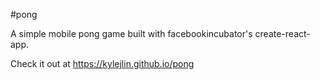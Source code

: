 #pong

A simple mobile pong game built with facebookincubator's create-react-app.

Check it out at https://kylejlin.github.io/pong
